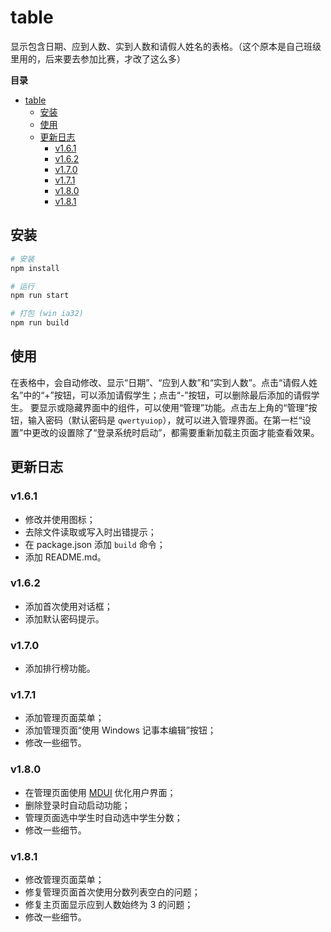# table
显示包含日期、应到人数、实到人数和请假人姓名的表格。（这个原本是自己班级里用的，后来要去参加比赛，才改了这么多）

**目录**
- [table](#table)
  - [安装](#安装)
  - [使用](#使用)
  - [更新日志](#更新日志)
    - [v1.6.1](#v161)
    - [v1.6.2](#v162)
    - [v1.7.0](#v170)
    - [v1.7.1](#v171)
    - [v1.8.0](#v180)
    - [v1.8.1](#v181)

## 安装
``` bash
# 安装
npm install

# 运行
npm run start

# 打包 (win ia32)
npm run build
```

## 使用
在表格中，会自动修改、显示“日期”、“应到人数”和“实到人数”。点击“请假人姓名”中的“+”按钮，可以添加请假学生；点击“-”按钮，可以删除最后添加的请假学生。
要显示或隐藏界面中的组件，可以使用“管理”功能。点击左上角的“管理”按钮，输入密码（默认密码是 `qwertyuiop`），就可以进入管理界面。在第一栏“设置”中更改的设置除了“登录系统时启动”，都需要重新加载主页面才能查看效果。

## 更新日志
### v1.6.1
- 修改并使用图标；
- 去除文件读取或写入时出错提示；
- 在 package.json 添加 `build` 命令；
- 添加 README.md。

### v1.6.2
- 添加首次使用对话框；
- 添加默认密码提示。

### v1.7.0
- 添加排行榜功能。

### v1.7.1
- 添加管理页面菜单；
- 添加管理页面“使用 Windows 记事本编辑”按钮；
- 修改一些细节。

### v1.8.0
- 在管理页面使用 [MDUI](https://mdui.org) 优化用户界面；
- 删除登录时自动启动功能；
- 管理页面选中学生时自动选中学生分数；
- 修改一些细节。

### v1.8.1
- 修改管理页面菜单；
- 修复管理页面首次使用分数列表空白的问题；
- 修复主页面显示应到人数始终为 3 的问题；
- 修改一些细节。
